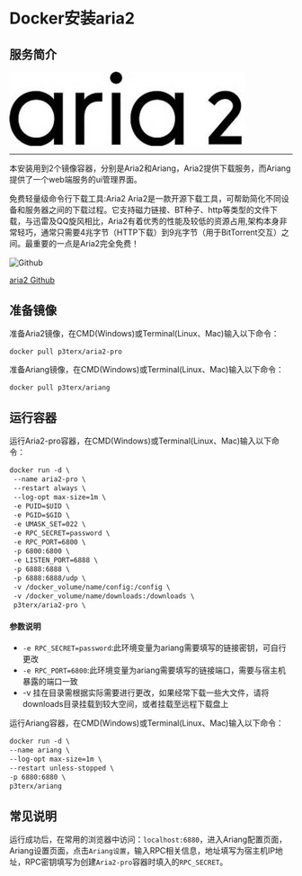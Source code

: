 # **Docker安装aria2** #
## 服务简介 ##

 <img src="./../images/OIP-C.jpg" width = "420" alt="Github" align=center />

* * *

本安装用到2个镜像容器，分别是Aria2和Ariang，Aria2提供下载服务，而Ariang提供了一个web端服务的ui管理界面。

免费轻量级命令行下载工具:Aria2
Aria2是一款开源下载工具，可帮助简化不同设备和服务器之间的下载过程。它支持磁力链接、BT种子、http等类型的文件下载，与迅雷及QQ旋风相比，Aria2有着优秀的性能及较低的资源占用,架构本身非常轻巧，通常只需要4兆字节（HTTP下载）到9兆字节（用于BitTorrent交互）之间。最重要的一点是Aria2完全免费！

 <img src="https://github.com/favicon.ico" width = "20" alt="Github" align=center />

[aria2 Github](https://github.com/aria2/aria2)

## 准备镜像 ##
准备Aria2镜像，在CMD(Windows)或Terminal(Linux、Mac)输入以下命令：

    docker pull p3terx/aria2-pro

准备Ariang镜像，在CMD(Windows)或Terminal(Linux、Mac)输入以下命令：

    docker pull p3terx/ariang

## 运行容器 ##

运行Aria2-pro容器，在CMD(Windows)或Terminal(Linux、Mac)输入以下命令：

    docker run -d \
     --name aria2-pro \
     --restart always \
     --log-opt max-size=1m \
     -e PUID=$UID \
     -e PGID=$GID \
     -e UMASK_SET=022 \
     -e RPC_SECRET=password \
     -e RPC_PORT=6800 \
     -p 6800:6800 \
     -e LISTEN_PORT=6888 \
     -p 6888:6888 \
     -p 6888:6888/udp \
     -v /docker_volume/name/config:/config \
     -v /docker_volume/name/downloads:/downloads \
     p3terx/aria2-pro \

#### 参数说明 ####

- `-e RPC_SECRET=password`:此环境变量为ariang需要填写的链接密钥，可自行更改
- `-e RPC_PORT=6800`:此环境变量为ariang需要填写的链接端口，需要与宿主机暴露的端口一致
- -v 挂在目录需根据实际需要进行更改，如果经常下载一些大文件，请将downloads目录挂载到较大空间，或者挂载至远程下载盘上

运行Ariang容器，在CMD(Windows)或Terminal(Linux、Mac)输入以下命令：

    docker run -d \
    --name ariang \
    --log-opt max-size=1m \
    --restart unless-stopped \
    -p 6880:6880 \
    p3terx/ariang

## 常见说明 ##
运行成功后，在常用的浏览器中访问：`localhost:6880`，进入Ariang配置页面，Ariang设置页面，点击`Ariang设置`，输入RPC相关信息，地址填写为宿主机IP地址，RPC密钥填写为创建`Aria2-pro`容器时填入的`RPC_SECRET`。